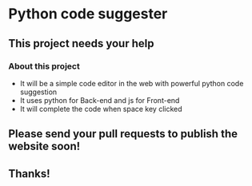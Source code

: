 # Python code suggester
## This project needs your help

### About this project
- It will be a simple code editor in the web with powerful python code suggestion
- It uses python for Back-end and js for Front-end
- It will complete the code when space key clicked
## Please send your pull requests to publish the website soon!
## Thanks!
